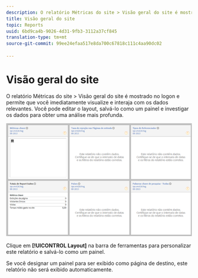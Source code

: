 ```yaml
---
description: O relatório Métricas do site > Visão geral do site é mostrado no logon e permite que você imediatamente visualize e interaja com os dados relevantes. Você pode editar o layout, salvá-lo como um painel e investigar os dados para obter uma análise mais profunda.
title: Visão geral do site
topic: Reports
uuid: 6bd9ca4b-9026-4d31-9fb3-3112a37cf845
translation-type: tm+mt
source-git-commit: 99ee24efaa517e8da700c67818c111c4aa90dc02

---
```



# Visão geral do site

O relatório Métricas do site &gt; Visão geral do site é mostrado no logon e permite que você imediatamente visualize e interaja com os dados relevantes. Você pode editar o layout, salvá-lo como um painel e investigar os dados para obter uma análise mais profunda.

![](assets/site_overview_report.png)

Clique em **[!UICONTROL Layout]** na barra de ferramentas para personalizar este relatório e salvá-lo como um painel.

Se você designar um painel para ser exibido como página de destino, este relatório não será exibido automaticamente.
